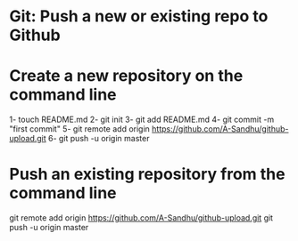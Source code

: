 # Git: Push a new or existing repo to Github
# Create a new repository on the command line
 
1- touch README.md
2- git init
3- git add README.md
4- git commit -m "first commit"
5- git remote add origin https://github.com/A-Sandhu/github-upload.git
6- git push -u origin master
 
# Push an existing repository from the command line
 
git remote add origin https://github.com/A-Sandhu/github-upload.git
git push -u origin master
